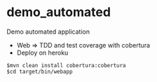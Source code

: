 demo_automated
==============

Demo automated application

* Web => TDD and test coverage with cobertura
* Deploy on heroku

```
$mvn clean install cobertura:cobertura
$cd target/bin/webapp
```
